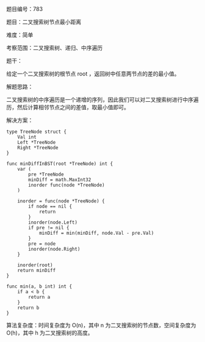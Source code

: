 题目编号：783

题目：二叉搜索树节点最小距离

难度：简单

考察范围：二叉搜索树、递归、中序遍历

题干：

给定一个二叉搜索树的根节点 root ，返回树中任意两节点的差的最小值。

解题思路：

二叉搜索树的中序遍历是一个递增的序列，因此我们可以对二叉搜索树进行中序遍历，然后计算相邻节点之间的差值，取最小值即可。

解决方案：

```
type TreeNode struct {
    Val int
    Left *TreeNode
    Right *TreeNode
}

func minDiffInBST(root *TreeNode) int {
    var (
        pre *TreeNode
        minDiff = math.MaxInt32
        inorder func(node *TreeNode)
    )

    inorder = func(node *TreeNode) {
        if node == nil {
            return
        }
        inorder(node.Left)
        if pre != nil {
            minDiff = min(minDiff, node.Val - pre.Val)
        }
        pre = node
        inorder(node.Right)
    }

    inorder(root)
    return minDiff
}

func min(a, b int) int {
    if a < b {
        return a
    }
    return b
}
```

算法复杂度：时间复杂度为 O(n)，其中 n 为二叉搜索树的节点数，空间复杂度为 O(h)，其中 h 为二叉搜索树的高度。